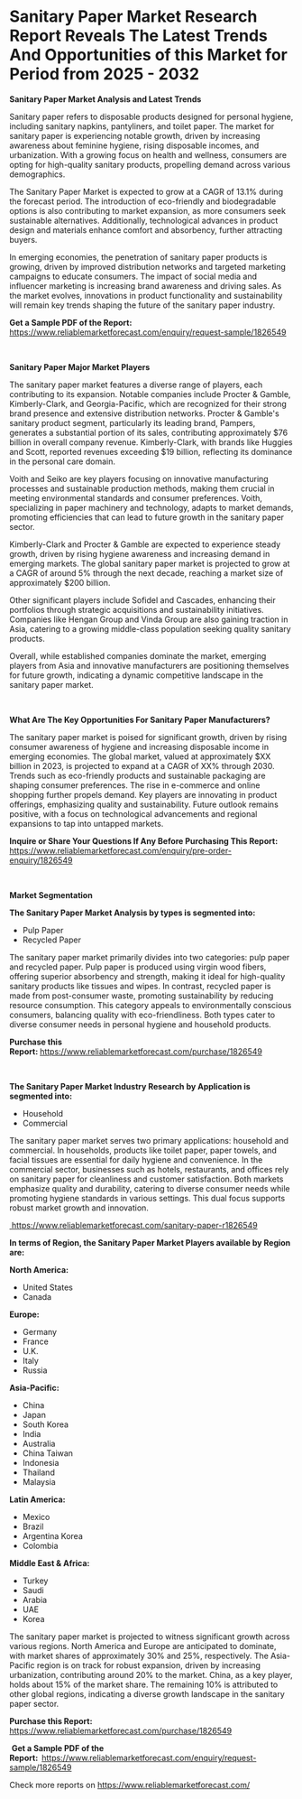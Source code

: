 <p><h1>Sanitary Paper Market Research Report Reveals The Latest Trends And Opportunities of this Market for Period from 2025 - 2032</h1></p><p><strong>Sanitary Paper Market Analysis and Latest Trends</strong></p>
<p><p>Sanitary paper refers to disposable products designed for personal hygiene, including sanitary napkins, pantyliners, and toilet paper. The market for sanitary paper is experiencing notable growth, driven by increasing awareness about feminine hygiene, rising disposable incomes, and urbanization. With a growing focus on health and wellness, consumers are opting for high-quality sanitary products, propelling demand across various demographics.</p><p>The Sanitary Paper Market is expected to grow at a CAGR of 13.1% during the forecast period. The introduction of eco-friendly and biodegradable options is also contributing to market expansion, as more consumers seek sustainable alternatives. Additionally, technological advances in product design and materials enhance comfort and absorbency, further attracting buyers. </p><p>In emerging economies, the penetration of sanitary paper products is growing, driven by improved distribution networks and targeted marketing campaigns to educate consumers. The impact of social media and influencer marketing is increasing brand awareness and driving sales. As the market evolves, innovations in product functionality and sustainability will remain key trends shaping the future of the sanitary paper industry.</p></p>
<p><strong>Get a Sample PDF of the Report:&nbsp;</strong> <a href="https://www.reliablemarketforecast.com/enquiry/request-sample/1826549?utm_campaign=2754&utm_medium=2&utm_source=Github&utm_content=ia&utm_term=04042025&utm_id=sanitary-paper">https://www.reliablemarketforecast.com/enquiry/request-sample/1826549</a></p>
<p>&nbsp;</p>
<p><strong>Sanitary Paper Major Market Players</strong></p>
<p><p>The sanitary paper market features a diverse range of players, each contributing to its expansion. Notable companies include Procter & Gamble, Kimberly-Clark, and Georgia-Pacific, which are recognized for their strong brand presence and extensive distribution networks. Procter & Gamble's sanitary product segment, particularly its leading brand, Pampers, generates a substantial portion of its sales, contributing approximately $76 billion in overall company revenue. Kimberly-Clark, with brands like Huggies and Scott, reported revenues exceeding $19 billion, reflecting its dominance in the personal care domain.</p><p>Voith and Seiko are key players focusing on innovative manufacturing processes and sustainable production methods, making them crucial in meeting environmental standards and consumer preferences. Voith, specializing in paper machinery and technology, adapts to market demands, promoting efficiencies that can lead to future growth in the sanitary paper sector.</p><p>Kimberly-Clark and Procter & Gamble are expected to experience steady growth, driven by rising hygiene awareness and increasing demand in emerging markets. The global sanitary paper market is projected to grow at a CAGR of around 5% through the next decade, reaching a market size of approximately $200 billion. </p><p>Other significant players include Sofidel and Cascades, enhancing their portfolios through strategic acquisitions and sustainability initiatives. Companies like Hengan Group and Vinda Group are also gaining traction in Asia, catering to a growing middle-class population seeking quality sanitary products.</p><p>Overall, while established companies dominate the market, emerging players from Asia and innovative manufacturers are positioning themselves for future growth, indicating a dynamic competitive landscape in the sanitary paper market.</p></p>
<p>&nbsp;</p>
<p><strong>What Are The Key Opportunities For Sanitary Paper Manufacturers?</strong></p>
<p><p>The sanitary paper market is poised for significant growth, driven by rising consumer awareness of hygiene and increasing disposable income in emerging economies. The global market, valued at approximately $XX billion in 2023, is projected to expand at a CAGR of XX% through 2030. Trends such as eco-friendly products and sustainable packaging are shaping consumer preferences. The rise in e-commerce and online shopping further propels demand. Key players are innovating in product offerings, emphasizing quality and sustainability. Future outlook remains positive, with a focus on technological advancements and regional expansions to tap into untapped markets.</p></p>
<p><strong>Inquire or Share Your Questions If Any Before Purchasing This Report:</strong> <a href="https://www.reliablemarketforecast.com/enquiry/pre-order-enquiry/1826549?utm_campaign=2754&utm_medium=2&utm_source=Github&utm_content=ia&utm_term=04042025&utm_id=sanitary-paper">https://www.reliablemarketforecast.com/enquiry/pre-order-enquiry/1826549</a></p>
<p>&nbsp;</p>
<p><strong>Market Segmentation</strong></p>
<p><strong>The Sanitary Paper Market Analysis by types is segmented into:</strong></p>
<p><ul><li>Pulp Paper</li><li>Recycled Paper</li></ul></p>
<p><p>The sanitary paper market primarily divides into two categories: pulp paper and recycled paper. Pulp paper is produced using virgin wood fibers, offering superior absorbency and strength, making it ideal for high-quality sanitary products like tissues and wipes. In contrast, recycled paper is made from post-consumer waste, promoting sustainability by reducing resource consumption. This category appeals to environmentally conscious consumers, balancing quality with eco-friendliness. Both types cater to diverse consumer needs in personal hygiene and household products.</p></p>
<p><strong>Purchase this Report:&nbsp;</strong><a href="https://www.reliablemarketforecast.com/purchase/1826549?utm_campaign=2754&utm_medium=2&utm_source=Github&utm_content=ia&utm_term=04042025&utm_id=sanitary-paper">https://www.reliablemarketforecast.com/purchase/1826549</a></p>
<p>&nbsp;</p>
<p><strong>The Sanitary Paper Market Industry Research by Application is segmented into:</strong></p>
<p><ul><li>Household</li><li>Commercial</li></ul></p>
<p><p>The sanitary paper market serves two primary applications: household and commercial. In households, products like toilet paper, paper towels, and facial tissues are essential for daily hygiene and convenience. In the commercial sector, businesses such as hotels, restaurants, and offices rely on sanitary paper for cleanliness and customer satisfaction. Both markets emphasize quality and durability, catering to diverse consumer needs while promoting hygiene standards in various settings. This dual focus supports robust market growth and innovation.</p></p>
<p><a href="https://www.reliablemarketforecast.com/sanitary-paper-r1826549?utm_campaign=2754&utm_medium=2&utm_source=Github&utm_content=ia&utm_term=04042025&utm_id=sanitary-paper">&nbsp;https://www.reliablemarketforecast.com/sanitary-paper-r1826549</a></p>
<p><strong>In terms of Region, the Sanitary Paper Market Players available by Region are:</strong></p>
<p>
    <p> <strong> North America: </strong>
        <ul>
            <li>United States</li>
            <li>Canada</li>
        </ul>
        </p> 
    <p> <strong> Europe: </strong>
        <ul>
            <li>Germany</li>
            <li>France</li>
            <li>U.K.</li>
            <li>Italy</li>
            <li>Russia</li>
        </ul>
        </p> 
    <p> <strong> Asia-Pacific: </strong>
        <ul>
            <li>China</li>
            <li>Japan</li>
            <li>South Korea</li>
            <li>India</li>
            <li>Australia</li>
            <li>China Taiwan</li>
            <li>Indonesia</li>
            <li>Thailand</li>
            <li>Malaysia</li>
        </ul>
        </p> 
    <p> <strong> Latin America: </strong>
        <ul>
            <li>Mexico</li>
            <li>Brazil</li>
            <li>Argentina Korea</li>
            <li>Colombia</li>
        </ul>
        </p> 
    <p> <strong> Middle East & Africa: </strong>
        <ul>
            <li>Turkey</li>
            <li>Saudi</li>
            <li>Arabia</li>
            <li>UAE</li>
            <li>Korea</li>
        </ul>
    </p>
    </p>
<p><p>The sanitary paper market is projected to witness significant growth across various regions. North America and Europe are anticipated to dominate, with market shares of approximately 30% and 25%, respectively. The Asia-Pacific region is on track for robust expansion, driven by increasing urbanization, contributing around 20% to the market. China, as a key player, holds about 15% of the market share. The remaining 10% is attributed to other global regions, indicating a diverse growth landscape in the sanitary paper sector.</p></p>
<p><strong>Purchase this Report: </strong><a href="https://www.reliablemarketforecast.com/purchase/1826549?utm_campaign=2754&utm_medium=2&utm_source=Github&utm_content=ia&utm_term=04042025&utm_id=sanitary-paper">https://www.reliablemarketforecast.com/purchase/1826549</a></p>
<p>&nbsp;<strong>Get a Sample PDF of the Report:&nbsp;&nbsp;</strong><a href="https://www.reliablemarketforecast.com/enquiry/request-sample/1826549?utm_campaign=2754&utm_medium=2&utm_source=Github&utm_content=ia&utm_term=04042025&utm_id=sanitary-paper">https://www.reliablemarketforecast.com/enquiry/request-sample/1826549</a></p>
<p><strong></strong></p>
<p>Check more reports on <a href="https://www.reliablemarketforecast.com/?utm_campaign=2754&utm_medium=2&utm_source=Github&utm_content=ia&utm_term=04042025&utm_id=sanitary-paper">https://www.reliablemarketforecast.com/</a></p>